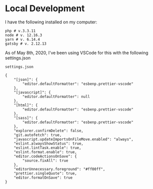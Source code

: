 # Local Development

I have the following installed on my computer:

```
php # v.3.3.11
node # v. 12.16.3
yarn # v. 6.14.4
gatsby # v. 2.12.13
```

As of May 8th, 2020, I've been using VSCode for this with the following settings.json

`settings.json`

```
{
    "[json]": {
        "editor.defaultFormatter": "esbenp.prettier-vscode"
    },
    "[javascript]": {
        "editor.defaultFormatter": null
    },
    "[html]": {
        "editor.defaultFormatter": "esbenp.prettier-vscode"
    },
    "[sass]": {
        "editor.defaultFormatter": "esbenp.prettier-vscode"
    },
    "explorer.confirmDelete": false,
    "git.autofetch": true,
    "javascript.updateImportsOnFileMove.enabled": "always",
    "eslint.alwaysShowStatus": true,
    "eslint.lintTask.enable": true,
    "eslint.format.enable": true,
    "editor.codeActionsOnSave": {
        "source.fixAll": true
    },
    "editorUnnecessary.foreground": "#ff00ff",
    "prettier.singleQuote": true,
    "editor.formatOnSave": true
}
```
